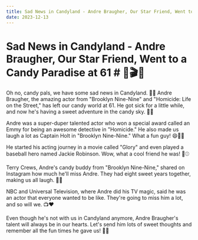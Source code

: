 ```yaml
---
title: Sad News in Candyland - Andre Braugher, Our Star Friend, Went to a Candy Paradise at 61
date: 2023-12-13
---
```

# Sad News in Candyland - Andre Braugher, Our Star Friend, Went to a Candy Paradise at 61 # 🍭🎬🌟 

Oh no, candy pals, we have some sad news in Candyland. 🍬😢 Andre Braugher, the amazing actor from "Brooklyn Nine-Nine" and "Homicide: Life on the Street," has left our candy world at 61. He got sick for a little while, and now he's having a sweet adventure in the candy sky. 🌈🍫

Andre was a super-duper talented actor who won a special award called an Emmy for being an awesome detective in "Homicide." He also made us laugh a lot as Captain Holt in "Brooklyn Nine-Nine." What a fun guy! 😄👮‍♂️

He started his acting journey in a movie called "Glory" and even played a baseball hero named Jackie Robinson. Wow, what a cool friend he was! 🎥⚾️

Terry Crews, Andre's candy buddy from "Brooklyn Nine-Nine," shared on Instagram how much he'll miss Andre. They had eight sweet years together, making us all laugh. 🤗💖

NBC and Universal Television, where Andre did his TV magic, said he was an actor that everyone wanted to be like. They're going to miss him a lot, and so will we. 📺❤️

Even though he's not with us in Candyland anymore, Andre Braugher's talent will always be in our hearts. Let's send him lots of sweet thoughts and remember all the fun times he gave us! 🌟🍭